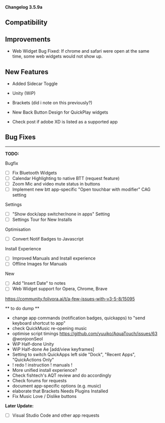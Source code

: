 **Changelog 3.5.9a**

Compatibility
-

Improvements
-
- Web Widget Bug Fixed: If chrome and safari were open at the same time, some web widgets would not show up.

New Features
-
- Added Sidecar Toggle
- Unity (WiP)
- Brackets (did i note on this previously?)

- New Back Button Design for QuickPlay widgets
- Check post if adobe XD is listed as a supported app

Bug Fixes
-

------------------
**TODO:**

Bugfix
- [ ] Fix Bluetooth Widgets
- [ ] Calendar Highlighting to native BTT (request feature)
- [ ] Zoom Mic and video mute status in buttons
- [ ] Implement new btt app-specific "Open touchbar with modifier" CAG setting

Settings
- [ ] "Show dock/app switcher/none in apps" Setting
- [ ] Settings Tour for New Installs

Optimisation
- [ ] Convert Notif Badges to Javascript

Install Experience
- [ ] Improved Manuals and Install experience
- [ ] Offline Images for Manuals

New
- [ ] Add "Insert Date" to notes
- [ ] Web Widget support for Opera, Chrome, Brave

https://community.folivora.ai/t/a-few-issues-with-v3-5-8/15095


** to do dump **
- change app commands (notification badges, quickapps) to "send keyboard shortcut to app"
- check QuickMusic re-opening music
- optimise script timings https://github.com/yuuiko/AquaTouch/issues/63 @wonjoonSeol
- WiP Half-done Unity
- WiP Half-done Ae [add/view keyframes]
- Setting to switch QuickApps left side "Dock", "Recent Apps", "QuickActions Only"
- ! redo ! instruction ! manuals !
- More unified install experience?
- Check fishtech's AQT review and do accordingly
- Check forums for requests
- document app-specific options (e.g. music)
- elaborate that Brackets Needs Plugins Installed
- Fix Music Love / Dislike buttons

**Later Update:**
- [ ] Visual Studio Code and other app requests
